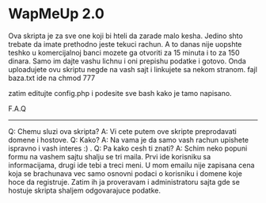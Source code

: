 # WapMeUp 2.0
Ova skripta je za sve one koji bi hteli da zarade malo kesha. 
Jedino shto trebate da imate prethodno jeste tekuci rachun. 
A to danas nije uopshte teshko u komercijalnoj banci mozete
ga otvoriti za 15 minuta i to za 150 dinara. Samo im dajte
vashu lichnu i oni prepishu podatke i gotovo. 
Onda uploadujete ovu skriptu negde na vash sajt i linkujete sa nekom stranom. 
fajl
baza.txt ide na chmod 777

zatim editujte config.php i podesite sve bash kako je tamo napisano.

F.A.Q
______

Q: Chemu sluzi ova skripta?
A: Vi cete putem ove skripte preprodavati domene i hostove.
Q: Kako?
A: Na vama je da samo vash rachun upishete ispravno i vash interes :) .
Q: Pa kako cesh ti znati?
A: Schim neko popuni formu na vashem sajtu shalju se tri maila. Prvi ide korisniku sa informacijama, drugi ide tebi a treci meni. U mom emailu nije zapisana cena koja se brachunava vec samo osnovni podaci o korisniku i domene koje hoce da registruje. Zatim ih ja proveravam i administratoru sajta gde se hostuje skripta shaljem odgovarajuce podatke.


